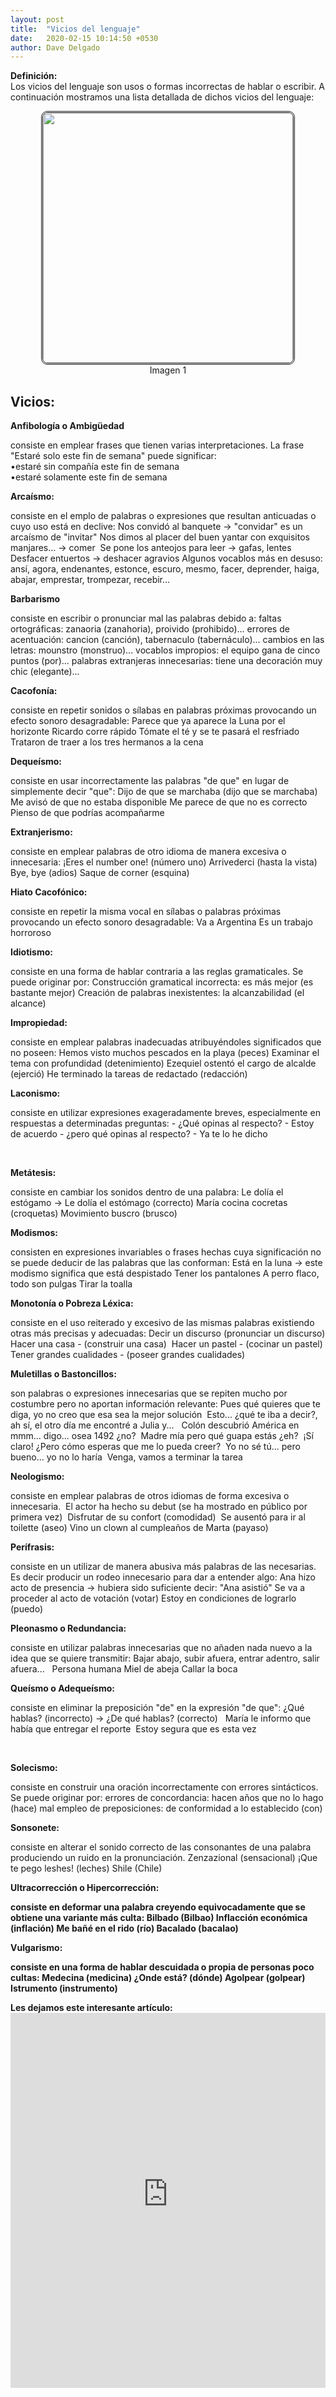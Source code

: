 ```yaml
---
layout: post
title:  "Vicios del lenguaje"
date:   2020-02-15 10:14:50 +0530
author: Dave Delgado
---
```


 <p><b>Definición:</b><br>
Los vicios del lenguaje son usos o formas incorrectas de hablar o escribir. A continuación mostramos una lista detallada de dichos vicios del lenguaje:<br>
<center><img src="https://4.bp.blogspot.com/-b1faoL0sDw8/WP_WoTgpRWI/AAAAAAAACy4/7Z7w9b6QKyoyVdxCLLtHz95AgASk8mrCQCLcB/s400/vicios.PNG" style="
    width: 400px;
    border-radius: 10px;
    border: double;
"></center>
 <center> <a>Imagen 1</a></center>

<h2>Vicios:</h2>
<pa><b>Anfibología o Ambigüedad</b>
<p>consiste en emplear frases que tienen varias interpretaciones. La frase "Estaré solo este fin de semana" puede significar:<br>
•estaré sin compañía este fin de semana<br>
•estaré solamente este fin de semana<br></p>



<pa><b>Arcaísmo:</b>
<p>consiste en el emplo de palabras o expresiones que resultan anticuadas o cuyo uso está en declive:
Nos convidó al banquete → "convidar" es un arcaísmo de "invitar"
Nos dimos al placer del buen yantar con exquisitos manjares... → comer 
Se pone los anteojos para leer → gafas, lentes
Desfacer entuertos → deshacer agravios
Algunos vocablos más en desuso: ansí, agora, endenantes, estonce, escuro, mesmo, facer, deprender, haiga, abajar, emprestar, trompezar, recebir...</p>

<pa><b>Barbarismo</b> 
<p>consiste en escribir o pronunciar mal las palabras debido a:
faltas ortográficas: zanaoria (zanahoria), proivido (prohibido)...
errores de acentuación: cancion (canción), tabernaculo (tabernáculo)...
cambios en las letras: mounstro (monstruo)...
vocablos impropios: el equipo gana de cinco puntos (por)...
palabras extranjeras innecesarias: tiene una decoración muy chic (elegante)...</p>
 
<pa><b>Cacofonía:</b> 
<p>consiste en repetir sonidos o sílabas en palabras próximas provocando un efecto sonoro desagradable:
Parece que ya aparece la Luna por el horizonte
Ricardo corre rápido
Tómate el té y se te pasará el resfriado
Trataron de traer a los tres hermanos a la cena</p>
 
<pa><b>Dequeísmo:</b> 
<p>consiste en usar incorrectamente las palabras "de que" en lugar de simplemente decir "que":
Dijo de que se marchaba (dijo que se marchaba)
Me avisó de que no estaba disponible
Me parece de que no es correcto
Pienso de que podrías acompañarme</p>
 
<pa><b>Extranjerismo:</b> 
<p>consiste en emplear palabras de otro idioma de manera excesiva o innecesaria:
¡Eres el number one! (número uno)
Arrivederci (hasta la vista) 
Bye, bye (adios)
Saque de corner (esquina)</p>
 
<pa><b>Hiato Cacofónico:</b>  
<p>consiste en repetir la misma vocal en sílabas o palabras próximas provocando un efecto sonoro desagradable:
Va a Argentina
Es un trabajo horroroso</p>
 
<pa><b>Idiotismo:</b>  
<p>consiste en una forma de hablar contraria a las reglas gramaticales. Se puede originar por:
Construcción gramatical incorrecta: es más mejor (es bastante mejor)
Creación de palabras inexistentes: la alcanzabilidad (el alcance)</p>
 
<pa><b>Impropiedad: </b> 
<p>consiste en emplear palabras inadecuadas atribuyéndoles significados que no poseen:
Hemos visto muchos pescados en la playa (peces)
Examinar el tema con profundidad (detenimiento)
Ezequiel ostentó el cargo de alcalde (ejerció)
He terminado la tareas de redactado (redacción)</p>
 
<pa><b>Laconismo: </b> 
<p>consiste en utilizar expresiones exageradamente breves, especialmente en respuestas a determinadas preguntas:
- ¿Qué opinas al respecto?
- Estoy de acuerdo
- ¿pero qué opinas al respecto?
- Ya te lo he dicho</p> 
 
<pa><b>Metátesis: </b> 
<p>consiste en cambiar los sonidos dentro de una palabra:
Le dolía el estógamo → Le dolía el estómago (correcto)
María cocina cocretas (croquetas)
Movimiento buscro (brusco)</p>

<pa><b>Modismos: </b> 
<p>consisten en expresiones invariables o frases hechas cuya significación no se puede deducir de las palabras que las conforman:
Está en la luna → este modismo significa que está despistado
Tener los pantalones
A perro flaco, todo son pulgas
Tirar la toalla</p>
 
<pa><b>Monotonía o Pobreza Léxica: </b> 
<p>consiste en el uso reiterado y excesivo de las mismas palabras existiendo otras más precisas y adecuadas:
Decir un discurso (pronunciar un discurso)
Hacer una casa - (construir una casa) 
Hacer un pastel - (cocinar un pastel) 
Tener grandes cualidades - (poseer grandes cualidades)</p>
 
<pa><b>Muletillas o Bastoncillos:  </b> 
<p>son palabras o expresiones innecesarias que se repiten mucho por costumbre pero no aportan información relevante:
Pues qué quieres que te diga, yo no creo que esa sea la mejor solución 
Esto... ¿qué te iba a decir?, ah sí, el otro día me encontré a Julia y...  
Colón descubrió América en mmm... digo... osea 1492 ¿no? 
Madre mía pero qué guapa estás ¿eh? 
¡Sí claro! ¿Pero cómo esperas que me lo pueda creer? 
Yo no sé tú... pero bueno... yo no lo haría 
Venga, vamos a terminar la tarea</p>

<pa><b>Neologismo:</b>  
<p>consiste en emplear palabras de otros idiomas de forma excesiva o innecesaria. 
El actor ha hecho su debut (se ha mostrado en público por primera vez) 
Disfrutar de su confort (comodidad) 
Se ausentó para ir al toilette (aseo)
Vino un clown al cumpleaños de Marta (payaso)</p>

<pa><b>Perífrasis: </b> 
<p>consiste en un utilizar de manera abusiva más palabras de las necesarias. Es decir producir un rodeo innecesario para dar a entender algo:
Ana hizo acto de presencia → hubiera sido suficiente decir: "Ana asistió"
Se va a proceder al acto de votación (votar)
Estoy en condiciones de lograrlo (puedo)</p>
 
<pa><b>Pleonasmo o Redundancia: </b> 
<p>consiste en utilizar palabras innecesarias que no añaden nada nuevo a la idea que se quiere transmitir:
Bajar abajo, subir afuera, entrar adentro, salir afuera...  
Persona humana
Miel de abeja
Callar la boca</p>
 
<pa><b>Queísmo o Adequeísmo: </b> 
<p>consiste en eliminar la preposición "de" en la expresión "de que":
¿Qué hablas? (incorrecto) → ¿De qué hablas? (correcto)  
María le informo que había que entregar el reporte 
Estoy segura que es esta vez </p> 
 
<pa><b>Solecismo: </b> 
<p>consiste en construir una oración incorrectamente con errores sintácticos. Se puede originar por:
errores de concordancia: hacen años que no lo hago (hace)
mal empleo de preposiciones: de conformidad a lo establecido (con)</p>

<pa><b>Sonsonete: </b> 
<p>consiste en alterar el sonido correcto de las consonantes de una palabra produciendo un ruido en la pronunciación.
Zenzazional (sensacional)
¡Que te pego leshes! (leches)
Shile (Chile)</p>
<pa><b>Ultracorrección o Hipercorrección:  </br> 
<p>consiste en deformar una palabra creyendo equivocadamente que se obtiene una variante más culta:
Bilbado (Bilbao)
Inflacción económica (inflación)
Me bañé en el rido (río)
Bacalado (bacalao)</p>
 
<pa><b>Vulgarismo:</b> 
<p>consiste en una forma de hablar descuidada o propia de personas poco cultas:
Medecina (medicina)
¿Onde está? (dónde)
Agolpear (golpear)
Istrumento (instrumento) </p>



<p><b>Les dejamos este interesante artículo:</b>
<embed src="https://archivosdiversos.weebly.com/uploads/2/1/7/6/21760126/m2t1_vicios_del_lenguaje.pdf" width="100%" height="600px" />

